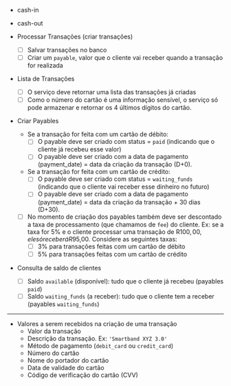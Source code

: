 - cash-in
- cash-out

- Processar Transações (criar transações)
	- [ ] Salvar transações no banco
	- [ ] Criar um `payable`, valor que o cliente vai receber quando a transação for realizada
	
- Lista de Transações 
	- [ ] O serviço deve retornar uma lista das transações já criadas
	- [ ] Como o número do cartão é uma informação sensível, o serviço só pode armazenar e retornar os 4 últimos dígitos do cartão.
	
- Criar Payables
	- Se a transação for feita com um cartão de débito:
	    - [ ] O payable deve ser criado com status = `paid` (indicando que o cliente já recebeu esse valor)
	    - [ ] O payable deve ser criado com a data de pagamento (payment_date) = data da criação da transação (D+0).
	- Se a transação for feita com um cartão de crédito:
	    - [ ] O payable deve ser criado com status = `waiting_funds` (indicando que o cliente vai receber esse dinheiro no futuro)
	    - [ ] O payable deve ser criado com a data de pagamento (payment_date) = data da criação da transação + 30 dias (D+30).
	- [ ] No momento de criação dos payables também deve ser descontado a taxa de processamento (que chamamos de `fee`) do cliente. Ex: se a taxa for 5% e o cliente processar uma transação de R$100,00, ele só receberá R$95,00. Considere as seguintes taxas:
		- [ ] 3% para transações feitas com um cartão de débito
		- [ ] 5% para transações feitas com um cartão de crédito

- Consulta de saldo de clientes
	- [ ] Saldo `available` (disponível): tudo que o cliente já recebeu (payables `paid`)
	- [ ] Saldo `waiting_funds` (a receber): tudo que o cliente tem a receber (payables `waiting_funds`)

<hr />

* Valores a serem recebidos na criação de uma transação
    - Valor da transação
    - Descrição da transação. Ex: `'Smartband XYZ 3.0'`
    - Método de pagamento (`debit_card` ou `credit_card`)
    - Número do cartão
    - Nome do portador do cartão
    - Data de validade do cartão
    - Código de verificação do cartão (CVV)